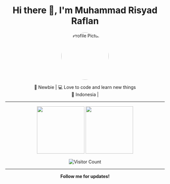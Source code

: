 <h1 align="center">Hi there 👋, I'm Muhammad Risyad Raflan</h1>
<p align="center">
  <img src="https://github.com/mycoderisyad.png" width="150" style="border-radius:50%" alt="Profile Picture"/>
</p>

<p align="center">
  🚀 Newbie | 💻 Love to code and learn new things <br>
  📍 Indonesia | 
</p>

---

<p align="center">
  <img src="https://github-readme-stats.vercel.app/api?username=mycoderisyad&show_icons=true&theme=dark" height="150"/>
  <img src="https://github-readme-stats.vercel.app/api/top-langs/?username=mycoderisyad&layout=compact&theme=dark" height="150"/>
</p>

<p align="center">
  <img src="https://komarev.com/ghpvc/?username=mycoderisyad&color=blue" alt="Visitor Count"/>
</p>

---

<p align="center">
  <b>Follow me for updates!</b> 
</p>
